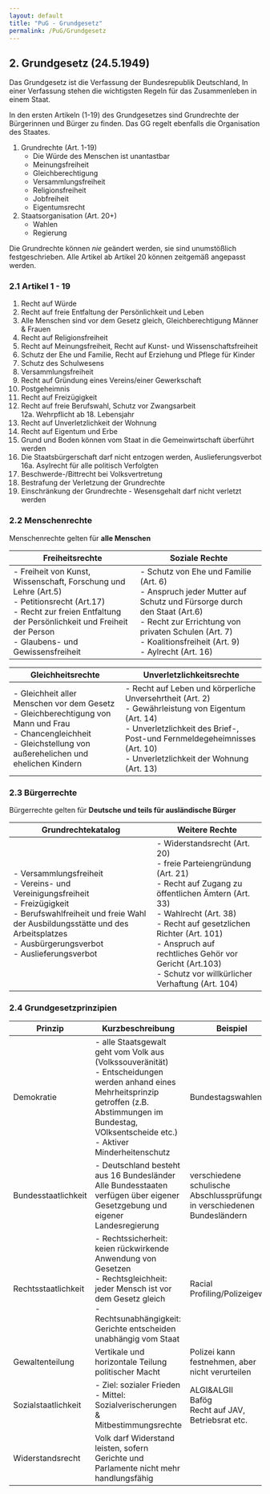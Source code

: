 ```yaml
---
layout: default
title: "PuG - Grundgesetz"
permalink: /PuG/Grundgesetz
---
```


## 2. Grundgesetz (24.5.1949)

Das Grundgesetz ist die Verfassung der Bundesrepublik Deutschland, In einer Verfassung stehen die wichtigsten Regeln für das Zusammenleben in einem Staat.

In den ersten Artikeln (1-19) des Grundgesetzes sind Grundrechte der Bürgerinnen und Bürger zu finden. Das GG regelt ebenfalls die Organisation des Staates.

1. Grundrechte (Art. 1-19)
    - Die Würde des Menschen ist unantastbar
    - Meinungsfreiheit
    - Gleichberechtigung
    - Versammlungsfreiheit
    - Religionsfreiheit
    - Jobfreiheit
    - Eigentumsrecht
2. Staatsorganisation (Art. 20+)
    - Wahlen
    - Regierung

Die Grundrechte können *nie* geändert werden, sie sind unumstößlich festgeschrieben. Alle Artikel ab Artikel 20 können zeitgemäß angepasst werden.

### 2.1 Artikel 1 - 19

1. Recht auf Würde
2. Recht auf freie Entfaltung der Persönlichkeit und Leben
3. Alle Menschen sind vor dem Gesetz gleich, Gleichberechtigung Männer & Frauen
4. Recht auf Religionsfreiheit
5. Recht auf Meinungsfreiheit, Recht auf Kunst- und Wissenschaftsfreiheit
6. Schutz der Ehe und Familie, Recht auf Erziehung und Pflege für Kinder
7. Schutz des Schulwesens
8. Versammlungsfreiheit
9. Recht auf Gründung eines Vereins/einer Gewerkschaft
10. Postgeheimnis
11. Recht auf Freizügigkeit
12. Recht auf freie Berufswahl, Schutz vor Zwangsarbeit<br>
12a. Wehrpflicht ab 18. Lebensjahr
13. Recht auf Unverletzlichkeit der Wohnung
14. Recht auf Eigentum und Erbe
15. Grund und Boden können vom Staat in die Gemeinwirtschaft überführt werden
16. Die Staatsbürgerschaft darf nicht entzogen werden, Auslieferungsverbot<br>
16a. Asylrecht für alle politisch Verfolgten
17. Beschwerde-/Bittrecht bei Volksvertretung
18. Bestrafung der Verletzung der Grundrechte
19. Einschränkung der Grundrechte - Wesensgehalt darf nicht verletzt werden

### 2.2 Menschenrechte

Menschenrechte gelten für **alle Menschen**

|Freiheitsrechte|Soziale Rechte|
|--|--|
| - Freiheit von Kunst, Wissenschaft, Forschung und Lehre (Art.5)<br> - Petitionsrecht (Art.17)<br> - Recht zur freien Entfaltung der Persönlichkeit und Freiheit der Person <br> - Glaubens- und Gewissensfreiheit  | - Schutz von Ehe und Familie (Art. 6) <br> - Anspruch jeder Mutter auf Schutz und Fürsorge durch den Staat (Art.6) <br> - Recht zur Errichtung von privaten Schulen (Art. 7) <br> - Koalitionsfreiheit (Art. 9) <br> - Aylrecht (Art. 16)|

|Gleichheitsrechte |Unverletzlichkeitsrechte|
|--|--|
|- Gleichheit aller Menschen vor dem Gesetz<br>- Gleichberechtigung von Mann und Frau<br>- Chancengleichheit<br>- Gleichstellung von außerehelichen und ehelichen Kindern|- Recht auf Leben und körperliche Unversehrtheit (Art. 2)<br>- Gewährleistung von Eigentum (Art. 14)<br>- Unverletzlichkeit des Brief-, Post-und Fernmeldegeheimnisses (Art. 10)<br>- Unverletzlichkeit der Wohnung (Art. 13)|

### 2.3 Bürgerrechte

Bürgerrechte gelten für **Deutsche und teils für ausländische Bürger**

|Grundrechtekatalog|Weitere Rechte|
|--|--|
|- Versammlungsfreiheit<br>- Vereins- und Vereinigungsfreiheit<br>- Freizügigkeit<br>- Berufswahlfreiheit und freie Wahl der Ausbildungsstätte und des Arbeitsplatzes<br>- Ausbürgerungsverbot<br>- Auslieferungsverbot|- Widerstandsrecht (Art. 20)<br>- freie Parteiengründung (Art. 21)<br>- Recht auf Zugang zu öffentlichen Ämtern (Art. 33)<br>- Wahlrecht (Art. 38)<br>- Recht auf gesetzlichen Richter (Art. 101)<br>- Anspruch auf rechtliches Gehör vor Gericht (Art.103)<br>- Schutz vor willkürlicher Verhaftung (Art. 104)|

### 2.4 Grundgesetzprinzipien

|Prinzip|Kurzbeschreibung|Beispiel|
|--|--|--|
|Demokratie|- alle Staatsgewalt geht vom Volk aus (Volkssouveränität)<br>- Entscheidungen werden anhand eines Mehrheitsprinzip getroffen (z.B. Abstimmungen im Bundestag, VOlksentscheide etc.)<br>- Aktiver Minderheitenschutz|Bundestagswahlen|
|Bundesstaatlichkeit|- Deutschland besteht aus 16 Bundesländer<br>Alle Bundesstaaten verfügen über eigener Gesetzgebung und eigener Landesregierung|verschiedene schulische Abschlussprüfungen in verschiedenen Bundesländern|
|Rechtsstaatlichkeit|- Rechtssicherheit: keien rückwirkende Anwendung von Gesetzen<br>- Rechtsgleichheit: jeder Mensch ist vor dem Gesetz gleich<br>- Rechtsunabhängigkeit: Gerichte entscheiden unabhängig vom Staat|Racial Profiling/Polizeigewalt|
|Gewaltenteilung|Vertikale und horizontale Teilung politischer Macht|Polizei kann festnehmen, aber nicht verurteilen|
|Sozialstaatlichkeit|- Ziel: sozialer Frieden<br>- Mittel: Sozialverischerungen & Mitbestimmungsrechte|ALGI&ALGII<br>Bafög<br>Recht auf JAV, Betriebsrat etc.|
|Widerstandsrecht|Volk darf Widerstand leisten, sofern Gerichte und Parlamente nicht mehr handlungsfähig||
